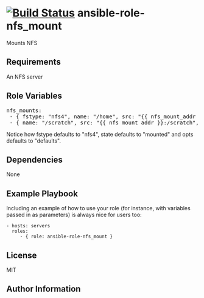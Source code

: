 [![Build Status](https://travis-ci.org/CSCfi/ansible-role-nfs_mount.svg)](https://travis-ci.org/CSCfi/ansible-role-nfs_mount)
ansible-role-nfs\_mount
=========

Mounts NFS

Requirements
------------

An NFS server

Role Variables
--------------

<pre>
nfs_mounts:
 - { fstype: "nfs4", name: "/home", src: "{{ nfs_mount_addr }}:/home", state: "mounted", opts: "defaults" }
 - { name: "/scratch", src: "{{ nfs_mount_addr }}:/scratch", dirmode: "1777" }
</pre>

Notice how fstype defaults to "nfs4", state defaults to "mounted" and opts defaults to "defaults".

Dependencies
------------

None

Example Playbook
----------------

Including an example of how to use your role (for instance, with variables passed in as parameters) is always nice for users too:

    - hosts: servers
      roles:
         - { role: ansible-role-nfs_mount }

License
-------

MIT

Author Information
------------------
